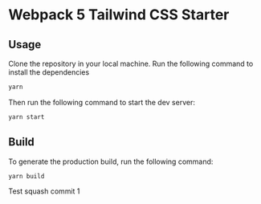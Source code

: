 # Webpack 5 Tailwind CSS Starter

## Usage

Clone the repository in your local machine.
Run the following command to install the dependencies

```bash
yarn
```

Then run the following command to start the dev server:

```bash
yarn start
```

## Build

To generate the production build, run the following command:

```bash
yarn build
```

Test squash commit 1

